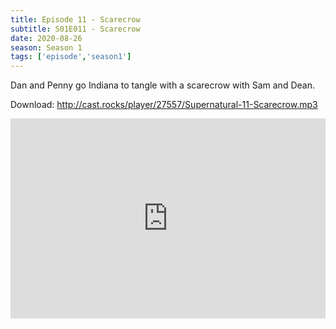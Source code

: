```yaml
---
title: Episode 11 - Scarecrow
subtitle: S01E011 - Scarecrow
date: 2020-08-26
season: Season 1
tags: ['episode','season1']
---
```


Dan and Penny go Indiana to tangle with a scarecrow with Sam and Dean.  

Download: <a href="http://cast.rocks/player/27557/Supernatural-11-Scarecrow.mp3" Alt="Episode 11 - Scarecrow">http://cast.rocks/player/27557/Supernatural-11-Scarecrow.mp3</a>

<iframe src="https://cast.rocks/player/27557/Supernatural-11-Scarecrow.mp3?episodeTitle=Episode%2011%20-%20Scarecrow&podcastTitle=Couple%20of%20Idjits&episodeDate=August%2026th%2C%202020&imageURL=https%3A%2F%2Fcast.rocks%2Fhosting%2F27557%2Ffeeds%2FCAURZ.jpg" style="border: none; min-height: 265px; max-height: 320px; max-width: 558px; min-width: 270px; width: 100%; height: 100%;" scrollbars="no"></iframe>  

